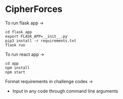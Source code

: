 # CipherForces

To run flask app -> 
  
    cd flask_app
    export FLASK_APP=__init__.py
    pip3 install -r requirements.txt
    flask run
    
To run react app ->

    cd app
    npm install
    npm start

Format requirements in challenge codes ->
- Input in any code through command line arguments

